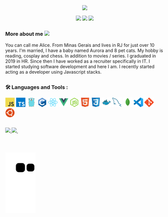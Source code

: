 <div align="center"><img src="https://media.giphy.com/media/LqYxdqjeA2g4RKxgzO/giphy.gif"/></div>
<p align="center">
<a href="https://www.linkedin.com/in/anaalicehonorio" target="_blank"><img src="https://img.shields.io/badge/-LinkedIn-%230077B5?style=for-the-badge&logo=linkedin&logoColor=white" target="_blank"></a>   
<a href="https://instagram.com/alicedorh" target="_blank"><img src="https://img.shields.io/badge/-Instagram-%23E4405F?style=for-the-badge&logo=instagram&logoColor=white" target="_blank"></a>
<a href="https://www.twitter.com/alicedorh" target="_blank"><img src="https://img.shields.io/badge/-Twitter-%230077B5?style=for-the-badge&logo=twitter&logoColor=white" target="_blank"></a>
</p>  


##

<h3>
  More about me
  <img src="https://media.giphy.com/media/hvRJCLFzcasrR4ia7z/giphy.gif" width="30px"/>
</h3>
You can call me Alice. From Minas Gerais and lives in RJ for just over 10 years. I'm married, I have a baby named Aurora and 8 pet cats. My hobby is reading, cosplay and chess. In addition to movies / series.
I graduated in 2019 in HR. Since then I have worked as a recruiter specifically in IT. I started studying software development and here I am.
I recently started acting as a developer using Javascript stacks.

##

### :hammer_and_wrench: Languages and Tools :
<div>
<img height="30" src="https://github.com/devicons/devicon/blob/master/icons/javascript/javascript-original.svg">
<img height="30" src="https://github.com/devicons/devicon/blob/master/icons/typescript/typescript-original.svg">
<img height="30" src="https://github.com/devicons/devicon/blob/master/icons/go/go-original.svg">
<img height="30" src="https://github.com/devicons/devicon/blob/master/icons/c/c-original.svg">
<img height="30" src="https://github.com/devicons/devicon/blob/master/icons/react/react-original.svg">
<img height="30" src="https://github.com/devicons/devicon/blob/master/icons/vuejs/vuejs-original.svg">
<img height="30" src="https://github.com/devicons/devicon/blob/master/icons/nodejs/nodejs-original.svg">
<img height="30" src="https://github.com/devicons/devicon/blob/master/icons/html5/html5-original.svg">
<img height="30" src="https://github.com/devicons/devicon/blob/master/icons/css3/css3-original.svg">
<img height="30" src="https://github.com/devicons/devicon/blob/master/icons/docker/docker-original.svg">
<img height="30" src="https://github.com/devicons/devicon/blob/master/icons/mysql/mysql-original.svg">
<img height="30" src="https://github.com/devicons/devicon/blob/master/icons/mongodb/mongodb-original.svg">
<img height="30" src="https://github.com/devicons/devicon/blob/master/icons/vscode/vscode-original.svg">
<img height="30" src="https://github.com/devicons/devicon/blob/master/icons/git/git-original.svg">
<img height="30" src="https://github.com/devicons/devicon/blob/master/icons/ubuntu/ubuntu-plain.svg">
</div>

##

<div>
  <a href="https://github.com/Ana-Alice-Honorio">
  <img height="150em" src="https://github-readme-stats.vercel.app/api/top-langs/?username=Ana-Alice-Honorio&layout=compact&langs_count=7&theme=merko"/>
 <img height="150em" src="https://github-readme-stats.vercel.app/api?username=Ana-Alice-Honorio&show_icons=true&theme=merko&include_all_commits=true&count_private=true"/> 
  <img src="https://komarev.com/ghpvc/?username=Ana-Alice-Honorio&style=flat-square&color=blue" alt=""/>
</div>
  
## 

 <div style="display: inline_block"><br>
  
    
![Snake animation](https://github.com/Ana-Alice-Honorio/Ana-Alice-Honorio/blob/output/github-contribution-grid-snake.svg)
    
</div> 
  
 
